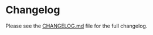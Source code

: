# Changelog

Please see the [CHANGELOG.md](https://github.com/slhck/ffmpeg-normalize/blob/master/CHANGELOG.md) file for the full changelog.
